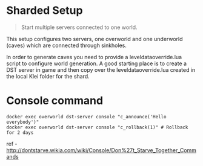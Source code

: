 # Sharded Setup
> Start multiple servers connected to one world.

This setup configures two servers, one overworld and one
underworld (caves) which are connected through sinkholes.

In order to generate caves you need to provide a
leveldataoverride.lua script to configure world generation.
A good starting place is to create a DST server in game and
then copy over the leveldataoverride.lua created in the
local Klei folder for the shard.

# Console command
```
docker exec overworld dst-server console "c_announce('Hello everybody')"
docker exec overworld dst-server console "c_rollback(1)" # Rollback for 2 days
```

ref - http://dontstarve.wikia.com/wiki/Console/Don%27t_Starve_Together_Commands
